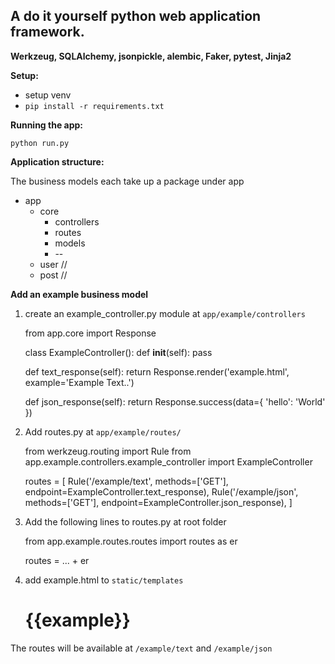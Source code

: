 A do it yourself python web application framework.
--
**Werkzeug, SQLAlchemy, jsonpickle, alembic, Faker, pytest, Jinja2**

**Setup:**
- setup venv
- `pip install -r requirements.txt`

**Running the app:**
        
    python run.py
    

**Application structure:**

The business models each take up a package under app

+ app
    + core
        + controllers
        + routes
        + models
        + --
    + user
        //
    + post
        //
        

**Add an example business model**

1. create an example_controller.py module at `app/example/controllers`

    
    from app.core import Response
    
    
    class ExampleController():
        def __init__(self):
            pass

    def text_response(self):
        return Response.render('example.html', example='Example Text..')

    def json_response(self):
        return Response.success(data={
            'hello': 'World'
        })

2. Add routes.py at `app/example/routes/`
    
    
    from werkzeug.routing import Rule
    from app.example.controllers.example_controller import ExampleController
    
    routes = [
        Rule('/example/text', methods=['GET'], endpoint=ExampleController.text_response),
        Rule('/example/json', methods=['GET'], endpoint=ExampleController.json_response),
    ]
    
3. Add the following lines to routes.py at root folder


    from app.example.routes.routes import routes as er
    
    routes = ... + er
    
4. add example.html to `static/templates`


    <h1>{{example}}</h1>
    
The routes will be available at `/example/text` and `/example/json`